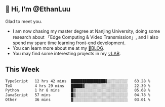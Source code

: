 ## 👋 Hi, I’m @EthanLuu

Glad to meet you.

- I am now chasing my master degree at Nanjing University, doing some research about 「Edge Computing & Video Transmission」, and I also spend my spare time learning front-end development.
- You can learn more about me at my [📝BLOG](https://blog.ethanloo.cn).
- You may find some interesting projects in my [💡LAB](https://lab.ethanloo.cn).

## This Week
<!--START_SECTION:waka-->

```txt
TypeScript   12 hrs 42 mins  ███████████████▓░░░░░░░░░   63.28 %
TeX          4 hrs 29 mins   █████▓░░░░░░░░░░░░░░░░░░░   22.39 %
Python       1 hr 8 mins     █▒░░░░░░░░░░░░░░░░░░░░░░░   05.68 %
JavaScript   57 mins         █▒░░░░░░░░░░░░░░░░░░░░░░░   04.78 %
Other        36 mins         ▓░░░░░░░░░░░░░░░░░░░░░░░░   03.01 %
```

<!--END_SECTION:waka-->
